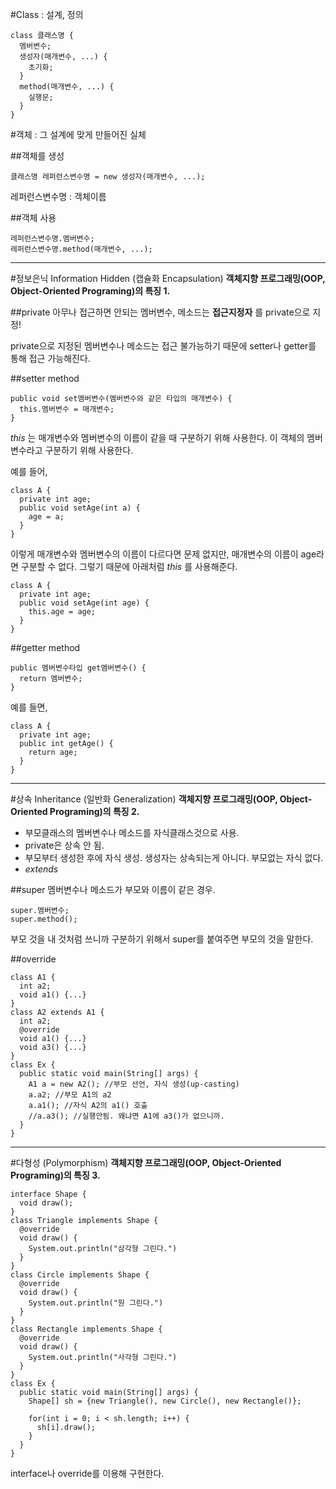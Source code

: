 #Class : 설계, 정의

    class 클래스명 {
      멤버변수;
      생성자(매개변수, ...) {
        초기화;
      }
      method(매개변수, ...) {
        실행문;
      }
    }

#객체 : 그 설계에 맞게 만들어진 실체

##객체를 생성

    클래스명 레퍼런스변수명 = new 생성자(매개변수, ...);

레퍼런스변수명 : 객체이름

##객체 사용

    레퍼런스변수명.멤버변수;
    레퍼런스변수명.method(매개변수, ...);

-----------------------------

#정보은닉 Information Hidden (캡슐화 Encapsulation)
**객체지향 프로그래밍(OOP, Object-Oriented Programing)의 특징 1.**

##private
아무나 접근하면 안되는 멤버변수, 메소드는 **접근지정자** 를 private으로 지정!

private으로 지정된 멤버변수나 메소드는 접근 불가능하기 때문에 setter나 getter를 통해 접근 가능해진다.

##setter method

    public void set멤버변수(멤버변수와 같은 타입의 매개변수) {
      this.멤버변수 = 매개변수;
    }

*this* 는 매개변수와 멤버변수의 이름이 같을 때 구분하기 위해 사용한다. 이 객체의 멤버변수라고 구분하기 위해 사용한다.

예를 들어,

    class A {
      private int age;
      public void setAge(int a) {
        age = a;
      }
    }

이렇게 매개변수와 멤버변수의 이름이 다르다면 문제 없지만, 매개변수의 이름이 age라면 구분할 수 없다.
그렇기 때문에 아래처럼 *this* 를 사용해준다.

    class A {
      private int age;
      public void setAge(int age) {
        this.age = age;
      }
    }

##getter method

    public 멤버변수타입 get멤버변수() {
      return 멤버변수;
    }

예를 들면,

    class A {
      private int age;
      public int getAge() {
        return age;
      }
    }

----------------------------------

#상속 Inheritance (일반화 Generalization)
**객체지향 프로그래밍(OOP, Object-Oriented Programing)의 특징 2.**

- 부모클래스의 멤버변수나 메소드를 자식클래스것으로 사용.
- private은 상속 안 됨.
- 부모부터 생성한 후에 자식 생성. 생성자는 상속되는게 아니다. 부모없는 자식 없다.
- *extends*

##super
멤버변수나 메소드가 부모와 이름이 같은 경우.

    super.멤버변수;
    super.method();

부모 것을 내 것처럼 쓰니까 구분하기 위해서 super를 붙여주면 부모의 것을 말한다.

##override

    class A1 {
      int a2;
      void a1() {...}
    }
    class A2 extends A1 {
      int a2;
      @override
      void a1() {...}
      void a3() {...}
    }
    class Ex {
      public static void main(String[] args) {
        A1 a = new A2(); //부모 선언, 자식 생성(up-casting)
        a.a2; //부모 A1의 a2
        a.a1(); //자식 A2의 a1() 호출
        //a.a3(); //실행안됨. 왜냐면 A1에 a3()가 없으니까.
      }
    }


-----------------------------

#다형성 (Polymorphism)
**객체지향 프로그래밍(OOP, Object-Oriented Programing)의 특징 3.**

    interface Shape {
      void draw();
    }
    class Triangle implements Shape {
      @override
      void draw() {
        System.out.println("삼각형 그린다.")
      }
    }
    class Circle implements Shape {
      @override
      void draw() {
        System.out.println("원 그린다.")
      }
    }
    class Rectangle implements Shape {
      @override
      void draw() {
        System.out.println("사각형 그린다.")
      }
    }
    class Ex {
      public static void main(String[] args) {
        Shape[] sh = {new Triangle(), new Circle(), new Rectangle()};

        for(int i = 0; i < sh.length; i++) {
          sh[i].draw();
        }
      }
    }

interface나 override를 이용해 구현한다.
